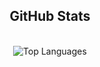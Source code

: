 <div align="center">
  <h2>GitHub Stats</h2>

  </br>
  <img src="https://github-readme-stats.vercel.app/api/top-langs/?username=rubenpeq&theme=dark&hide_border=false&include_all_commits=false&count_private=true&layout=compact" alt="Top Languages"/>
</div>
